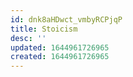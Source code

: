 ```yaml
---
id: dnk8aHDwct_vmbyRCPjqP
title: Stoicism
desc: ''
updated: 1644961726965
created: 1644961726965
---
```


